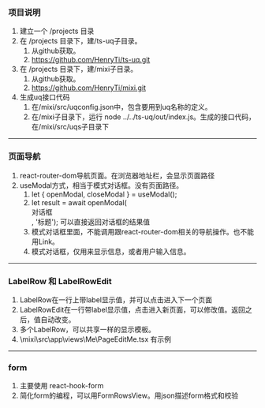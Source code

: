 ### 项目说明
1. 建立一个 /projects 目录
2. 在 /projects 目录下，建/ts-uq子目录。
    1. 从github获取。
    2. https://github.com/HenryTi/ts-uq.git
3. 在 /projects 目录下，建/mixi子目录。
    1. 从github获取。
    2. https://github.com/HenryTi/mixi.git
4. 生成uq接口代码
    1. 在/mixi/src/uqconfig.json中，包含要用到uq名称的定义。
    2. 在/mixi子目录下，运行 node ../../ts-uq/out/index.js。生成的接口代码，在/mixi/src/uqs子目录下
---

### 页面导航
1. react-router-dom导航页面。在浏览器地址栏，会显示页面路径
2. useModal方式，相当于模式对话框。没有页面路径。
    1. let { openModal, closeModal } = useModal();
    2. let result = await openModal(<div>对话框</div>, '标题'); 可以直接返回对话框的结果值
    3. 模式对话框里面，不能调用跟react-router-dom相关的导航操作。也不能用Link。
    4. 模式对话框，仅用来显示信息，或者用户输入信息。
---
### LabelRow 和 LabelRowEdit
1. LabelRow在一行上带label显示值，并可以点击进入下一个页面
2. LabelRowEdit在一行带label显示值，点击进入新页面，可以修改值。返回之后，值自动改变。
3. 多个LabelRow，可以共享一样的显示模板。
4. \mixi\src\app\views\Me\PageEditMe.tsx 有示例
---
### form
1. 主要使用 react-hook-form
2. 简化form的编程，可以用FormRowsView。用json描述form格式和校验
